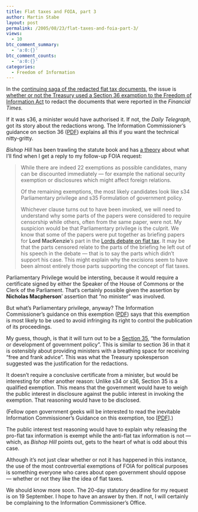 ```yaml
---
title: Flat taxes and FOIA, part 3
author: Martin Stabe
layout: post
permalink: /2005/08/23/flat-taxes-and-foia-part-3/
views:
  - 10
btc_comment_summary:
  - 'a:0:{}'
btc_comment_counts:
  - 'a:0:{}'
categories:
  - Freedom of Information
---
```

In the [continuing saga of the redacted flat tax documents][1], the issue is [whether or not the Treasury used a Section 36 examption to the Freedom of Information Act][2] to redact the documents that were reported in the *Financial Times.*

If it was s36, a minister would have authorised it. If not, the *Daily Telegraph,* got its story about the redactions wrong. The Information Commissioner&rsquo;s guidance on section 36 ([PDF][3]) explains all this if you want the technical nitty-gritty.

*Bishop Hill* has been trawling the statute book and has [a theory][4] about what I&#8217;ll find when I get a reply to my follow-up FOIA request:

> While there are indeed 22 exemptions as possible candidates, many can be discounted immediately &mdash; for example the national security exemption or disclosures which might affect foreign relations.
> 
> Of the remaining exemptions, the most likely candidates look like s34 Parliamentary privilege and s35 Formulation of government policy.
> 
> Whichever clause turns out to have been invoked, we will need to understand why some parts of the papers were considered to require censorship while others, often from the same paper, were not. My suspicion would be that Parliamentary privilege is the culprit. We know that some of the papers were put together as briefing papers for **Lord MacKenzie**&rsquo;s part in the [Lords debate on flat tax][5]. It may be that the parts censored relate to the parts of the briefing he left out of his speech in the debate &mdash; that is to say the parts which didn&rsquo;t support his case. This might explain why the excisions seem to have been almost entirely those parts supporting the concept of flat taxes.

Parliamentary Privilege would be intersting, because it would require a certificate signed by either the Speaker of the House of Commons or the Clerk of the Parliament. That&rsquo;s certainly possible given the assertion by **Nicholas Macpherson**&rsquo; assertion that &ldquo;no minister&rdquo; was involved.

But what&#8217;s Parliamentary privilege, anyway? The Information Commissioner&rsquo;s guidance on this exemption ([PDF][6]) says that this exemption is most likely to be used to avoid infringing its right to control the publication of its proceedings. 

My guess, though, is that it will turn out to be a [Section 35][7], &ldquo;the formulation or development of government policy&rdquo;. This is similar to section 36 in that it is ostensibly about providing ministers with a breathing space for receiving &ldquo;free and frank advice&rdquo;. This was what the Treasury spokesperson suggested was the justification for the redactions. 

It doesn&#8217;t require a conclusive certificate from a minister, but would be interesting for other another reason: Unlike s34 or s36, Section 35 is a qualified exemption. This means that the government would have to weigh the public interest in disclosure against the public interest in invoking the exemption. That reasoning would have to be disclosed. 

(Fellow open government geeks will be interested to read the inevitable Information Commissioner&rsquo;s Guidance on this exemption, too [[PDF][8]].)

The public interest test reasoning would have to explain why releasing the pro-flat tax information is exempt while the anti-flat tax information is not &mdash; which, as *Bishop Hill* points out, gets to the heart of what is odd about this case. 

Although it&rsquo;s not just clear whether or not it has happened in this instance, the use of the most controvertial exemptions of FOIA for political purposes is something everyone who cares about open government should oppose &mdash; whether or not they like the idea of flat taxes.

We should know more soon. The 20-day statutory deadline for my request is on 19 September. I hope to have an answer by then. If not, I will certainly be complaining to the Information Commissioner&rsquo;s Office.

 [1]: http://www.martinstabe.com/blog/archives/2005/08/more_confusion.php
 [2]: http://www.martinstabe.com/blog/archives/2005/08/flat_tax_redact.php
 [3]: http://www.informationcommissioner.gov.uk/cms/DocumentUploads/AG%2025%20Effective%20Conduct%20of%20Public%20Affairs2.pdf
 [4]: http://bishophill.blogspot.com/2005/08/flat-taxes-freedom-of-information.html
 [5]: http://www.publications.parliament.uk/cgi-bin/newhtml_hl?DB=semukparl&STEMMER=en&WORDS=flat%20tax&ALL=&ANY=&PHRASE=%22flat%20tax%20%22&CATEGORIES=&SIMPLE=&SPEAKER=&COLOUR=red&STYLE=s&ANCHOR=50607-21_spopq0&URL=/pa/ld199697/ldhansrd/pdvn/lds05/text/50607-21.htm#50607-21_spopq0
 [6]: http://www.informationcommissioner.gov.uk/cms/DocumentUploads/AG%2028.pdf
 [7]: http://www.opsi.gov.uk/acts/acts2000/00036--g.htm#35
 [8]: http://www.informationcommissioner.gov.uk/cms/DocumentUploads/AG%2024%20Form%20of%20gov%20pol.pdf